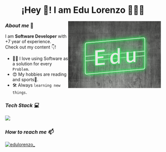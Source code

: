 <h1 align="center"><b>¡Hey 👋! I am Edu Lorenzo 👨🏻‍💻</b></h1>

<img align="right" alt="made with css" src="https://github.com/edulorenzodev/EfectosCSS_Neon/blob/master/neon.gif" width="300px" height="auto" style="borderRadius:1.5rem"/>

### ***About me*** 🚀
<p>I am <strong>Software Developer</strong> with +7 year of experience.<br />Check out my content 👇!</p>

- :technologist: I love using Software as a solution for every <code>Problem</code>.
- 😍 My hobbies are reading and sports🏀.
- 🛠️ Always <code>learning new things</code>.


### ***Tech Stack 💻***
<p>
  <a href="https://skillicons.dev">
    <img src="https://skillicons.dev/icons?i=git,aws,c,cpp,css,discord,docker,postgres,prisma,nest,dynamodb,express,figma,firebase,redis,github,html,java,js,linux,md,materialui,nginx,mongodb,mysql,nextjs,nodejs,postman,javascript,react,angular,redux,tailwind,ts,vscode,kubernetes&perline=14" />
  </a>
</p>

### ***How to reach me 📫***
<p>
  <a href=https://www.linkedin.com/in/edu-lorenzo/" target="blank">
    <img src="https://cdn.jsdelivr.net/npm/simple-icons@3.0.1/icons/linkedin.svg" alt="edulorenzo_" height="28px" width="28px" />
  </a>
</p>
                                                                                                                                        
<!--
**edulorenzodev/edulorenzodev** is a ✨ _special_ ✨ repository because its `README.md` (this file) appears on your GitHub profile.

Here are some ideas to get you started:

- 🔭 I’m currently working on ...
- 🌱 I’m currently learning ...
- 👯 I’m looking to collaborate on ...
- 🤔 I’m looking for help with ...
- 💬 Ask me about ...
- 📫 How to reach me: ...
- 😄 Pronouns: ...
- ⚡ Fun fact: ...
-->
